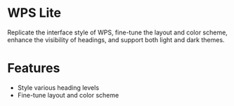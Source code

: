 # WPS Lite

Replicate the interface style of WPS, fine-tune the layout and color scheme, enhance the visibility of headings, and support both light and dark themes.

# Features

* Style various heading levels
* Fine-tune layout and color scheme